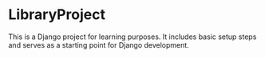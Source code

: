 # LibraryProject

This is a Django project for learning purposes. It includes basic setup steps and serves as a starting point for Django development.
